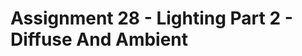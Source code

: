 Assignment 28 - Lighting Part 2 - Diffuse And Ambient
=====================================================
